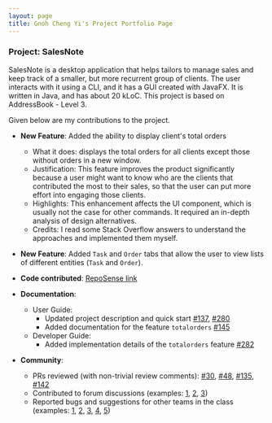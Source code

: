 ```yaml
---
layout: page
title: Gnoh Cheng Yi's Project Portfolio Page
---
```


### Project: SalesNote
  
SalesNote is a desktop application that helps tailors to manage sales and keep track of a smaller, but more recurrent 
group of clients. The user interacts with it using a CLI, and it has a GUI created with JavaFX. It is written in Java, 
and has about 20 kLoC. This project is based on AddressBook - Level 3.

Given below are my contributions to the project.

* **New Feature**: Added the ability to display client's total orders
  * What it does: displays the total orders for all clients except those without orders in a new window.
  * Justification: This feature improves the product significantly because a user might want to know who are the clients that contributed the most to their sales, so that the user can put more effort into engaging those clients.
  * Highlights: This enhancement affects the UI component, which is usually not the case for other commands. It required an in-depth analysis of design alternatives. 
  * Credits: I read some Stack Overflow answers to understand the approaches and implemented them myself.

* **New Feature**: Added `Task` and `Order` tabs that allow the user to view lists of different entities (`Task` and `Order`).

* **Code contributed**: [RepoSense link](https://nus-cs2103-ay2122s1.github.io/tp-dashboard/?search=GnohChengYi&sort=groupTitle&sortWithin=title&since=2021-09-17&timeframe=commit&mergegroup=&groupSelect=groupByRepos&breakdown=false&tabOpen=true&tabType=authorship&tabAuthor=GnohChengYi&tabRepo=AY2122S1-CS2103T-W08-3%2Ftp%5Bmaster%5D&authorshipIsMergeGroup=false&authorshipFileTypes=docs~functional-code~test-code&authorshipIsBinaryFileTypeChecked=false)

* **Documentation**:
  * User Guide:
    * Updated project description and quick start [\#137](https://github.com/AY2122S1-CS2103T-W08-3/tp/pull/137), [\#280](https://github.com/AY2122S1-CS2103T-W08-3/tp/pull/280)
    * Added documentation for the feature `totalorders` [\#145](https://github.com/AY2122S1-CS2103T-W08-3/tp/pull/145)
  * Developer Guide:
    * Added implementation details of the `totalorders` feature [\#282](https://github.com/AY2122S1-CS2103T-W08-3/tp/pull/282)

* **Community**:
  * PRs reviewed (with non-trivial review comments): [\#30](https://github.com/AY2122S1-CS2103T-W08-3/tp/pull/30), [\#48](https://github.com/AY2122S1-CS2103T-W08-3/tp/pull/48), [\#135](https://github.com/AY2122S1-CS2103T-W08-3/tp/pull/135), [\#142](https://github.com/AY2122S1-CS2103T-W08-3/tp/pull/142)
  * Contributed to forum discussions (examples: [1](https://github.com/nus-cs2103-AY2122S1/forum/issues/19), [2](https://github.com/nus-cs2103-AY2122S1/forum/issues/134), [3](https://github.com/nus-cs2103-AY2122S1/forum/issues/199))
  * Reported bugs and suggestions for other teams in the class (examples: [1](https://github.com/AY2122S1-CS2103-T14-1/tp/issues/147), [2](https://github.com/AY2122S1-CS2103-T14-1/tp/issues/153), [3](https://github.com/AY2122S1-CS2103-T14-1/tp/issues/156), [4](https://github.com/AY2122S1-CS2103-T14-1/tp/issues/163), [5](https://github.com/AY2122S1-CS2103-T14-1/tp/issues/166))
